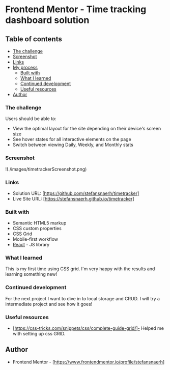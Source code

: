# Frontend Mentor - Time tracking dashboard solution

## Table of contents

- [The challenge](#the-challenge)
- [Screenshot](#screenshot)
- [Links](#links)
- [My process](#my-process)
  - [Built with](#built-with)
  - [What I learned](#what-i-learned)
  - [Continued development](#continued-development)
  - [Useful resources](#useful-resources)
- [Author](#author)

### The challenge

Users should be able to:

- View the optimal layout for the site depending on their device's screen size
- See hover states for all interactive elements on the page
- Switch between viewing Daily, Weekly, and Monthly stats

### Screenshot

!(./images/timetrackerScreenshot.png)

### Links

- Solution URL: [https://github.com/stefansnaerh/timetracker]
- Live Site URL: [https://stefansnaerh.github.io/timetracker]

### Built with

- Semantic HTML5 markup
- CSS custom properties
- CSS Grid
- Mobile-first workflow
- [React](https://reactjs.org/) - JS library

### What I learned

This is my first time using CSS grid. I'm very happy with the results and learning something new!

### Continued development

For the next project I want to dive in to local storage and CRUD. I will try a intermediate project and see how it goes!

### Useful resources

- [https://css-tricks.com/snippets/css/complete-guide-grid/]- Helped me with setting up css GRID.

## Author

- Frontend Mentor - [https://www.frontendmentor.io/profile/stefansnaerh]
